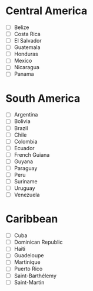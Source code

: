 # Central America
- [ ] Belize
- [ ] Costa Rica
- [ ] El Salvador
- [ ] Guatemala
- [ ] Honduras
- [ ] Mexico
- [ ] Nicaragua
- [ ] Panama

# South America
- [ ] Argentina
- [ ] Bolivia
- [ ] Brazil
- [ ] Chile
- [ ] Colombia
- [ ] Ecuador
- [ ] French Guiana
- [ ] Guyana
- [ ] Paraguay
- [ ] Peru
- [ ] Suriname
- [ ] Uruguay
- [ ] Venezuela

# Caribbean
- [ ] Cuba
- [ ] Dominican Republic
- [ ] Haiti
- [ ] Guadeloupe
- [ ] Martinique
- [ ] Puerto Rico
- [ ] Saint-Barthélemy
- [ ] Saint-Martin
